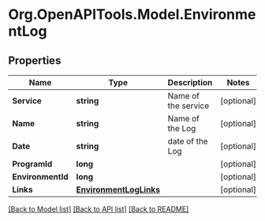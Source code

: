 
# Org.OpenAPITools.Model.EnvironmentLog

## Properties

Name | Type | Description | Notes
------------ | ------------- | ------------- | -------------
**Service** | **string** | Name of the service | [optional] 
**Name** | **string** | Name of the Log | [optional] 
**Date** | **string** | date of the Log | [optional] 
**ProgramId** | **long** |  | [optional] 
**EnvironmentId** | **long** |  | [optional] 
**Links** | [**EnvironmentLogLinks**](EnvironmentLogLinks.md) |  | [optional] 

[[Back to Model list]](../README.md#documentation-for-models)
[[Back to API list]](../README.md#documentation-for-api-endpoints)
[[Back to README]](../README.md)

